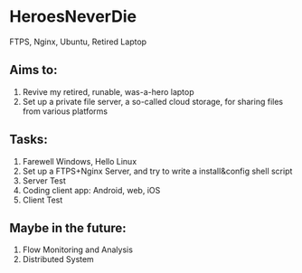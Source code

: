 # HeroesNeverDie
FTPS, Nginx, Ubuntu, Retired Laptop

## Aims to:

  1. Revive my retired, runable, was-a-hero laptop
  2. Set up a private file server, a so-called cloud storage, for sharing files from various platforms

## Tasks:

  1. Farewell Windows, Hello Linux
  2. Set up a FTPS+Nginx Server, and try to write a install&config shell script
  3. Server Test
  4. Coding client app: Android, web, iOS
  5. Client Test

## Maybe in the future:

  1. Flow Monitoring and Analysis
  2. Distributed System
